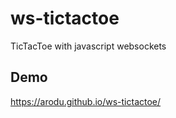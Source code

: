 # ws-tictactoe
TicTacToe with javascript websockets

## Demo
https://arodu.github.io/ws-tictactoe/

